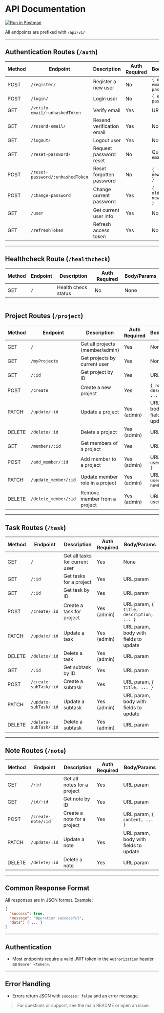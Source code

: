 # API Documentation

[![Run in Postman](https://run.pstmn.io/button.svg)](https://web.postman.co/workspace/My-Workspace~8e34ee0b-2a3b-4de6-82f5-3528760f0bd7/collection/40785574-579929ee-8591-455d-854a-daa680c4e898?action=share&creator=40785574)

All endpoints are prefixed with `/api/v1/`

---

## Authentication Routes (`/auth`)

| Method | Endpoint                       | Description                       | Auth Required | Body/Params                    |
|--------|-------------------------------|-----------------------------------|--------------|-------------------------------|
| POST   | `/register/`                  | Register a new user               | No           | `{ name, email, password }`    |
| POST   | `/login/`                     | Login user                        | No           | `{ email, password }`          |
| GET    | `/verify-email/:unhashedToken`| Verify email                      | Yes          | URL param                      |
| GET    | `/resend-email/`              | Resend verification email         | Yes          | None                           |
| GET    | `/logout/`                    | Logout user                       | Yes          | None                           |
| GET    | `/reset-password/`            | Request password reset            | No           | Query param: `email`           |
| POST   | `/reset-password/:unhashedToken`| Reset forgotten password         | No           | `{ newPassword }`              |
| POST   | `/change-password`            | Change current password           | Yes          | `{ oldPassword, newPassword }` |
| GET    | `/user`                       | Get current user info             | Yes          | None                           |
| GET    | `/refreshToken`               | Refresh access token              | Yes          | None                           |

---

## Healthcheck Route (`/healthcheck`)

| Method | Endpoint | Description         | Auth Required | Body/Params |
|--------|----------|---------------------|--------------|-------------|
| GET    | `/`      | Health check status | No           | None        |

---

## Project Routes (`/project`)

| Method | Endpoint             | Description                        | Auth Required | Body/Params                                 |
|--------|----------------------|------------------------------------|--------------|---------------------------------------------|
| GET    | `/`                  | Get all projects (member/admin)    | Yes          | None                                        |
| GET    | `/myProjects`        | Get projects by current user       | Yes          | None                                        |
| GET    | `/:id`               | Get project by ID                  | Yes          | URL param                                   |
| POST   | `/create`            | Create a new project               | Yes          | `{ name, description, ... }`                |
| PATCH  | `/update/:id`        | Update a project                   | Yes (admin)  | URL param, body with fields to update       |
| DELETE | `/delete/:id`        | Delete a project                   | Yes (admin)  | URL param                                   |
| GET    | `/members/:id`       | Get members of a project           | Yes          | URL param                                   |
| POST   | `/add_member/:id`    | Add member to a project            | Yes (admin)  | URL param, `{ userId, role }`               |
| PATCH  | `/update_member/:id` | Update member role in a project    | Yes (admin)  | URL param, `{ userId, newRole }`            |
| DELETE | `/delete_member/:id` | Remove member from a project       | Yes (admin)  | URL param, `{ userId }`                     |

---

## Task Routes (`/task`)

| Method | Endpoint                   | Description                         | Auth Required | Body/Params                                  |
|--------|----------------------------|-------------------------------------|--------------|----------------------------------------------|
| GET    | `/`                        | Get all tasks for current user      | Yes          | None                                         |
| GET    | `/:id`                     | Get tasks for a project             | Yes          | URL param                                    |
| GET    | `/:id`                     | Get task by ID                      | Yes          | URL param                                    |
| POST   | `/create/:id`              | Create a task for project           | Yes (admin)  | URL param, `{ title, description, ... }`     |
| PATCH  | `/update/:id`              | Update a task                       | Yes (admin)  | URL param, body with fields to update        |
| DELETE | `/delete/:id`              | Delete a task                       | Yes (admin)  | URL param                                    |
| GET    | `/:id`                     | Get subtask by ID                   | Yes          | URL param                                    |
| POST   | `/create-subTask/:id`      | Create a subtask                    | Yes          | URL param, `{ title, ... }`                  |
| PATCH  | `/update-subTask/:id`      | Update a subtask                    | Yes (admin)  | URL param, body with fields to update        |
| DELETE | `/delete-subTask/:id`      | Delete a subtask                    | Yes (admin)  | URL param                                    |

---

## Note Routes (`/note`)

| Method | Endpoint                | Description                          | Auth Required | Body/Params                                 |
|--------|-------------------------|--------------------------------------|--------------|---------------------------------------------|
| GET    | `/:id`                  | Get all notes for a project          | Yes          | URL param                                   |
| GET    | `/id/:id`               | Get note by ID                       | Yes          | URL param                                   |
| POST   | `/create-note/:id`      | Create a note for a project          | Yes          | URL param, `{ content, ... }`               |
| PATCH  | `/update/:id`           | Update a note                        | Yes          | URL param, body with fields to update       |
| DELETE | `/delete/:id`           | Delete a note                        | Yes          | URL param                                   |

---

## Common Response Format

All responses are in JSON format. Example:
```json
{
  "success": true,
  "message": "Operation successful",
  "data": { ... }
}
```

---

## Authentication
- Most endpoints require a valid JWT token in the `Authorization` header as `Bearer <token>`.

---

## Error Handling
- Errors return JSON with `success: false` and an error message.


> For questions or support, see the main README or open an issue.
